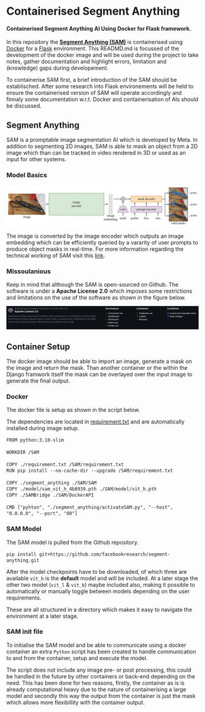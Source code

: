 # Containerised Segment Anything

#### Containerised Segment Anything AI Using Docker for Flask framework. <br>
In this repository the <a href="https://github.com/facebookresearch/segment-anything">**Segment Anything (SAM)**</a> is containerised using <a href="https://www.docker.com">Docker<a/> for a <a href="https://flask.palletsprojects.com/en/2.2.x/">Flask</a> environment. This READMD.md is focussed of the development of the docker image and will be used during the project to take notes, gather documentation and highlight errors, limitation and (knowledge) gaps during developement.

To containerise SAM first, a brief introduction of the SAM should be establisched. After some research into Flask environements will be held to ensure the containerised version of SAM will operate accordingly and finnaly some documentation w.r.t. Docker and containerisation of AIs should be discussed.  

## Segment Anything 
SAM is a promptable image segmentation AI which is developed by Meta. In addition to segmenting 2D images, SAM is able to mask an object from a 2D image which than can be tracked in video rendered in 3D or used as an input for other systems. <br>

### Model Basics 
![SAM Flow Chart](readmeFiles/model_diagram.png)

The image is converted by the image encoder which outputs an image embedding which can be efficiently queried by a vararity of user prompts to produce object masks in real-time. For more information regarding the technical working of SAM visit this <a href="chrome-extension://efaidnbmnnnibpcajpcglclefindmkaj/https://arxiv.org/pdf/2304.02643.pdf">link</a>.



### Missoulanious 
Keep in mind that although the SAM is open-sourced on Github. The software is under a **Apache License 2.0** which imposes some restrictions and limitations on the use of the software as shown in the figure below.

![Apache License 2.0](readmeFiles/appacheLiciense.png)

## Container Setup
The docker image should be able to import an image, generate a mask on the image and return the mask. 
Than another container or the within the Django framwork itself the mask can be overlayed over the input image to generate the final output.
### Docker 
The docker file is setup as shown in the script below. 

The dependencies are located in <a href="requirement.txt">requirement.txt</a> and are automatically installed during image setup.

```
FROM python:3.10-slim

WORKDIR /SAM

COPY ./requirement.txt /SAM/requirement.txt
RUN pip install --no-cache-dir --upgrade /SAM/requirement.txt

COPY ./segment_anything ./SAM/SAM
COPY ./model/sam_vit_h_4b8939.pth ./SAM/model/vit_h.pth
COPY ./SAMBridge ./SAM/DockerAPI

CMD ["pyhton", "./segment_anything/activateSAM.py", "--host", "0.0.0.0", "--port", "80"]
```

### SAM Model
The SAM model is pulled from the Github repository.

```
pip install git+https://github.com/facebookresearch/segment-anything.git
```

After the model checkpoints have to be downloaded, of which three are available `vit_h` is the **default** model and will be included. At a later stage the other two model (`vit_l` & `vit_b`) maybe included also, making it possible to automatically or manually toggle between models depending on the user requirements.

These are all structured in a directory which makes it easy to navigate the environment at a later stage. 

### SAM init file 
To initialise the SAM model and be able to communicate using a docker container an extra `Python` script has been created to handle communication to and from the container, setup and execute the model. <br>

The script does not include any image pre- or post processing, this could be handled in the future by other containers or back-end depending on the need. This has been done for two reasons, firstly, the container as is is already computational heavy due to the nature of containerising a large model and secondly this way the output from the container is just the mask which allows more flexibillity with the container output.





